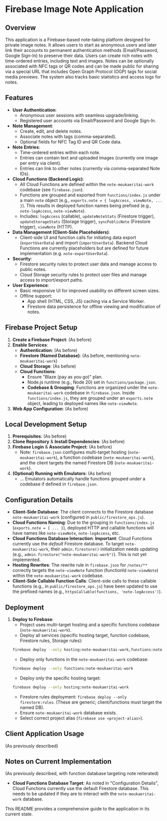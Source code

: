 # Firebase Image Note Application

## Overview

This application is a Firebase-based note-taking platform designed for private image notes. It allows users to start as anonymous users and later link their accounts to permanent authentication methods (Email/Password, Google Sign-In) to preserve their data. Users can create rich notes with time-ordered entries, including text and images. Notes can be optionally associated with NFC tags or QR codes and can be made public for sharing via a special URL that includes Open Graph Protocol (OGP) tags for social media previews. The system also tracks basic statistics and access logs for notes.

## Features

*   **User Authentication**:
    *   Anonymous user sessions with seamless upgrade/linking.
    *   Registered user accounts via Email/Password and Google Sign-In.
*   **Note Management**:
    *   Create, edit, and delete notes.
    *   Associate notes with tags (comma-separated).
    *   Optional fields for NFC Tag ID and QR Code data.
*   **Note Entries**:
    *   Time-ordered entries within each note.
    *   Entries can contain text and uploaded images (currently one image per entry via client).
    *   Entries can link to other notes (currently via comma-separated Note IDs).
*   **Cloud Functions (Backend Logic)**:
    *   All Cloud Functions are defined within the `note-moukaeritai-work` codebase (see `firebase.json`).
    *   Functions are grouped and exported from `functions/index.js` under a main `note` object (e.g., `exports.note = { logAccess, viewNote, ... }`). This results in deployed function names being prefixed (e.g., `note-logAccess`, `note-viewNote`).
    *   Includes: `logAccess` (callable), `updateNoteStats` (Firestore trigger), `updateStorageStats` (Storage trigger), `syncPublicNote` (Firestore trigger), `viewNote` (HTTP).
*   **Data Management (Client-Side Placeholders)**:
    *   Client-side UI and function calls for initiating data export (`exportUserData`) and import (`importUserData`). Backend Cloud Functions are currently placeholders but are defined for future implementation (e.g. `note-exportUserData`).
*   **Security**:
    *   Firestore security rules to protect user data and manage access to public notes.
    *   Cloud Storage security rules to protect user files and manage access to import/export paths.
*   **User Experience**:
    *   Basic responsive UI for improved usability on different screen sizes.
    *   Offline support:
        *   App shell (HTML, CSS, JS) caching via a Service Worker.
        *   Firestore data persistence for offline viewing and modification of notes.

## Firebase Project Setup

1.  **Create a Firebase Project**: (As before)
2.  **Enable Services**:
    *   **Authentication**: (As before)
    *   **Firestore (Named Database)**: (As before, mentioning `note-moukaeritai-work`)
    *   **Cloud Storage**: (As before)
    *   **Cloud Functions**:
        *   Ensure "Blaze (pay as you go)" plan.
        *   Node.js runtime (e.g., Node 20) set in `functions/package.json`.
        *   **Codebase & Grouping**: Functions are organized under the `note-moukaeritai-work` codebase in `firebase.json`. Inside `functions/index.js`, they are grouped under an `exports.note` object, leading to deployed names like `note-viewNote`.
3.  **Web App Configuration**: (As before)

## Local Development Setup

1.  **Prerequisites**: (As before)
2.  **Clone Repository** & **Install Dependencies**: (As before)
3.  **Firebase Login** & **Associate Project**: (As before)
    *   Note: `firebase.json` configures multi-target hosting (`note-moukaeritai-work`), a function codebase (`note-moukaeritai-work`), and the client targets the named Firestore DB (`note-moukaeritai-work`).
4.  **(Optional) Running with Emulators**: (As before)
    *   ... Emulators automatically handle functions grouped under a codebase if defined in `firebase.json`.

## Configuration Details

*   **Client-Side Database**: The client connects to the Firestore database `note-moukaeritai-work` (configured in `public/firestore_ops.js`).
*   **Cloud Functions Naming**: Due to the grouping in `functions/index.js` (`exports.note = { ... }`), deployed HTTP and callable functions will have names like `note-viewNote`, `note-logAccess`, etc.
*   **Cloud Functions Database Interaction**: **Important**: Cloud Functions currently use the *default* Firestore database. To target `note-moukaeritai-work`, their `admin.firestore()` initialization needs updating (e.g., `admin.firestore("note-moukaeritai-work")`). This is not yet implemented.
*   **Hosting Rewrites**: The rewrite rule in `firebase.json` for `/notes/**` correctly targets the `note-viewNote` function (functionId `note-viewNote`) within the `note-moukaeritai-work` codebase.
*   **Client-Side Callable Function Calls**: Client-side calls to these callable functions (e.g., in `public/firestore_ops.js`) have been updated to use the prefixed names (e.g., `httpsCallable(functions, 'note-logAccess')`).

## Deployment

1.  **Deploy to Firebase**:
    *   Project uses multi-target hosting and a specific functions codebase (`note-moukaeritai-work`).
    *   Deploy all services (specific hosting target, function codebase, Firestore rules, Storage rules):
    ```bash
    firebase deploy --only hosting:note-moukaeritai-work,functions:note-moukaeritai-work,firestore,storage
    ```
    *   Deploy only functions in the `note-moukaeritai-work` codebase:
    ```bash
    firebase deploy --only functions:note-moukaeritai-work
    ```
    *   Deploy only the specific hosting target:
    ```bash
    firebase deploy --only hosting:note-moukaeritai-work
    ```
    *   Firestore rules deployment: `firebase deploy --only firestore:rules`. (These are generic; client/functions must target the named DB).
    *   Ensure `note-moukaeritai-work` database exists.
    *   Select correct project alias (`firebase use <project-alias>`).

## Client Application Usage
(As previously described)

## Notes on Current Implementation
(As previously described, with function database targeting note reiterated)
*   **Cloud Functions Database Target**: As noted in "Configuration Details", Cloud Functions currently use the default Firestore database. This needs to be updated if they are to interact with the `note-moukaeritai-work` database.

This README provides a comprehensive guide to the application in its current state.
